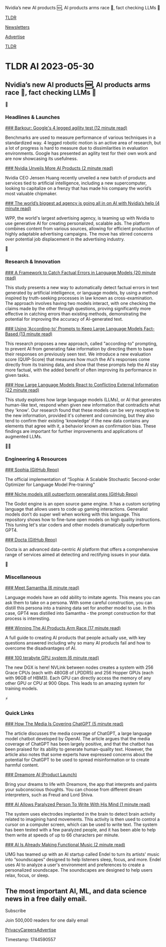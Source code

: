 Nvidia’s new AI products 🆕, AI products arms race 🚀, fact checking LLMs 🤥

[TLDR](/)

[Newsletters](/newsletters)

[Advertise](https://advertise.tldr.tech/)

[TLDR](/)

# TLDR AI 2023-05-30

## Nvidia’s new AI products 🆕, AI products arms race 🚀, fact checking LLMs 🤥

🚀

### Headlines & Launches

[### Barkour: Google's 4 legged agility test (12 minute read)](https://ai.googleblog.com/2023/05/barkour-benchmarking-animal-level.html?utm_source=tldrai)

Benchmarks are used to measure performance of various techniques in a standardized way. 4 legged robotic motion is an active area of research, but a lot of progress is hard to measure due to dissimilarities in evaluation environments. Google has presented an agility test for their own work and are now showcasing its usefulness.

[### Nvidia Unveils More AI Products (2 minute read)](https://archive.ph/V7pe3?utm_source=tldrai)

Nvidia CEO Jensen Huang recently unveiled a new batch of products and services tied to artificial intelligence, including a new supercomputer, looking to capitalize on a frenzy that has made his company the world’s most valuable chipmaker.

[### The world’s biggest ad agency is going all in on AI with Nvidia’s help (4 minute read)](https://www.cnn.com/2023/05/29/tech/nvidia-wpp-ai-advertising/index.html?utm_source=tldrai)

WPP, the world's largest advertising agency, is teaming up with Nvidia to use generative AI for creating personalized, scalable ads. The platform combines content from various sources, allowing for efficient production of highly adaptable advertising campaigns. The move has stirred concerns over potential job displacement in the advertising industry.

🧠

### Research & Innovation

[### A Framework to Catch Factual Errors in Language Models (20 minute read)](https://arxiv.org/abs/2305.13281?utm_source=tldrai)

This study presents a new way to automatically detect factual errors in text generated by artificial intelligence, or language models, by using a method inspired by truth-seeking processes in law known as cross-examination. The approach involves having two models interact, with one checking the claims made by the other through questions, proving significantly more effective in catching errors than existing methods, demonstrating the potential for improving the accuracy of AI-generated text.

[### Using 'According-to' Prompts to Keep Large Language Models Fact-Based (13 minute read)](https://arxiv.org/abs/2305.13252?utm_source=tldrai)

This research proposes a new approach, called "according-to" prompting, to prevent AI from generating fake information by directing them to base their responses on previously seen text. We introduce a new evaluation score (QUIP-Score) that measures how much the AI's responses come directly from its training data, and show that these prompts help the AI stay more factual, with the added benefit of often improving its performance in given tasks.

[### How Large Language Models React to Conflicting External Information (22 minute read)](https://arxiv.org/abs/2305.13300?utm_source=tldrai)

This study explores how large language models (LLMs), or AI that generates human-like text, respond when given new information that contradicts what they 'know'. Our research found that these models can be very receptive to the new information, provided it's coherent and convincing, but they also tend to confirm their existing 'knowledge' if the new data contains any elements that agree with it, a behavior known as confirmation bias. These findings are important for further improvements and applications of augmented LLMs.

👨‍💻

### Engineering & Resources

[### Sophia (GitHub Repo)](https://github.com/Liuhong99/Sophia?utm_source=tldrai)

The official implementation of “Sophia: A Scalable Stochastic Second-order Optimizer for Language Model Pre-training”

[### Niche models still outperform generalist ones (GitHub Repo)](https://github.com/minosvasilias/godot-dodo?utm_source=tldrai)

The Godot engine is an open source game engine. It has a custom scripting language that allows users to code up gaming interactions. Generalist models don’t do super well when working with this language. This repository shows how to fine-tune open models on high quality instructions. This tuning let's star coders and other models dramatically outperform GPT4.

[### Docta (GitHub Repo)](https://github.com/Docta-ai/docta?utm_source=tldrai)

Docta is an advanced data-centric AI platform that offers a comprehensive range of services aimed at detecting and rectifying issues in your data.

🎁

### Miscellaneous

[### Meet Samantha (6 minute read)](https://erichartford.com/meet-samantha?utm_source=tldrai)

Language models have an odd ability to imitate agents. This means you can ask them to take on a persona. With some careful construction, you can distill this persona into a training data set for another model to use. In this case, GPT4 was distilled into Samantha - the prompt construction for that process is interesting.

[### Winning The AI Products Arm Race (17 minute read)](https://www.reforge.com/blog/ai-products-arms-race?utm_source=tldrai)

A full guide to creating AI products that people actually use, with key questions answered including why so many AI products fail and how to overcome the disadvantages of AI.

[### 100 terabyte GPU system (6 minute read)](https://developer.nvidia.com/blog/announcing-nvidia-dgx-gh200-first-100-terabyte-gpu-memory-system/?utm_source=tldrai)

The new DGX is here! NVLink between nodes creates a system with 256 Grace CPUs (each with 480GB of LPDDR5) and 256 Hopper GPUs (each with 96GB of HBM3). Each GPU can directly access the memory of any other GPU or CPU at 900 Gbps. This leads to an amazing system for training models.

⚡️

### Quick Links

[### How The Media Is Covering ChatGPT (5 minute read)](https://www.cjr.org/tow_center/media-coverage-chatgpt.php?utm_source=tldrai)

The article discusses the media coverage of ChatGPT, a large language model chatbot developed by OpenAI. The article argues that the media coverage of ChatGPT has been largely positive, and that the chatbot has been praised for its ability to generate human-quality text. However, the article also notes that some experts have expressed concerns about the potential for ChatGPT to be used to spread misinformation or to create harmful content.

[### Dreamore AI (Product Launch)](https://www.producthunt.com/posts/dreamore-ai?utm_source=tldrai)

Bring your dreams to life with Dreamore, the app that interprets and paints your subconscious thoughts. You can choose from different dream interpreters, such as Freud and Lord Shiva.

[### AI Allows Paralyzed Person To Write With His Mind (1 minute read)](https://www.science.org/content/article/ai-allows-paralyzed-person-handwrite-his-mind?utm_source=tldrai)

The system uses electrodes implanted in the brain to detect brain activity related to imagining hand movements. This activity is then used to control a cursor on a computer screen, which can be used to write text. The system has been tested with a few paralyzed people, and it has been able to help them write at speeds of up to 66 characters per minute.

[### AI Is Already Making Functional Music (2 minute read)](https://www.freethink.com/robots-ai/soundscapes?utm_source=tldrai)

UMG has teamed up with an AI startup called Endel to turn its artists' music into “soundscapes” designed to help listeners sleep, focus, and more. Endel uses AI to analyze a user's environment and preferences to create a personalized soundscape. The soundscapes are designed to help users relax, focus, or sleep.

## The most important AI, ML, and data science news in a free daily email.

Subscribe

Join 500,000 readers for one daily email

[Privacy](/privacy)[Careers](https://jobs.ashbyhq.com/tldr.tech)[Advertise](/ai/advertise)

Timestamp: 1744590557